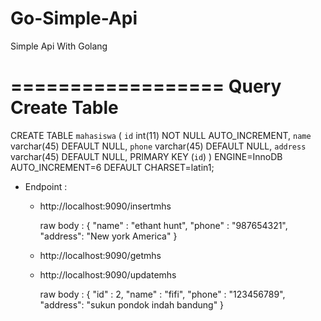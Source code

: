 # Go-Simple-Api
Simple Api With Golang


==================
Query Create Table
==================

CREATE TABLE `mahasiswa` (
  `id` int(11) NOT NULL AUTO_INCREMENT,
  `name` varchar(45) DEFAULT NULL,
  `phone` varchar(45) DEFAULT NULL,
  `address` varchar(45) DEFAULT NULL,
  PRIMARY KEY (`id`)
) ENGINE=InnoDB AUTO_INCREMENT=6 DEFAULT CHARSET=latin1;


- Endpoint :
    - http://localhost:9090/insertmhs

        raw body :
        {
            "name" : "ethant hunt",
            "phone" : "987654321",
            "address": "New york America"
        }

    - http://localhost:9090/getmhs

    - http://localhost:9090/updatemhs

        raw body :
        {
            "id" : 2,
            "name" : "fifi",
            "phone" : "123456789",
            "address": "sukun pondok indah bandung"
        }
